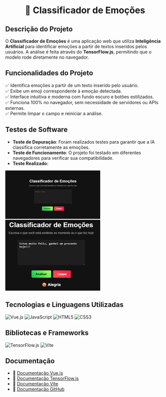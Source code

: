 <h1 align="center">🧠 Classificador de Emoções</h1>

## Descrição do Projeto  
O **Classificador de Emoções** é uma aplicação web que utiliza **Inteligência Artificial** para identificar emoções a partir de textos inseridos pelos usuários. A análise é feita através do **TensorFlow.js**, permitindo que o modelo rode diretamente no navegador.  

## Funcionalidades do Projeto  
✅ Identifica emoções a partir de um texto inserido pelo usuário.  
✅ Exibe um emoji correspondente à emoção detectada.  
✅ Interface intuitiva e moderna com fundo escuro e botões estilizados.  
✅ Funciona 100% no navegador, sem necessidade de servidores ou APIs externas.  
✅ Permite limpar o campo e reiniciar a análise.  

## Testes de Software  
- **Teste de Depuração**: Foram realizados testes para garantir que a IA classifica corretamente as emoções.  
- **Teste de Funcionamento**: O projeto foi testado em diferentes navegadores para verificar sua compatibilidade.  
- **Teste Realizado**:  

<img src="./imagem/img1.png" alt="Captura da tela" width="300px">

<img src="./imagem/img2.png" alt="Captura da tela" width="300px">

## Tecnologias e Linguagens Utilizadas  
![Vue.js](https://img.shields.io/badge/Vue.js-FF69B4?style=for-the-badge&logo=vue.js&logoColor=white)
![JavaScript](https://img.shields.io/badge/JavaScript-A9A9A9?style=for-the-badge&logo=javascript&logoColor=white)
![HTML5](https://img.shields.io/badge/HTML5-FF69B4?style=for-the-badge&logo=html5&logoColor=white)
![CSS3](https://img.shields.io/badge/CSS3-A9A9A9?style=for-the-badge&logo=css3&logoColor=white)  

## Bibliotecas e Frameworks  
![TensorFlow.js](https://img.shields.io/badge/TensorFlow.js-FF69B4?style=for-the-badge&logo=tensorflow&logoColor=white)
![Vite](https://img.shields.io/badge/Vite-A9A9A9?style=for-the-badge&logo=vite&logoColor=white)  

## Documentação  

- 🔗 [Documentação Vue.js](https://vuejs.org/)  
- 🔗 [Documentação TensorFlow.js](https://www.tensorflow.org/js)  
- 🔗 [Documentação Vite](https://vitejs.dev/)  
- 🔗 [Documentação GitHub](https://docs.github.com/)  
